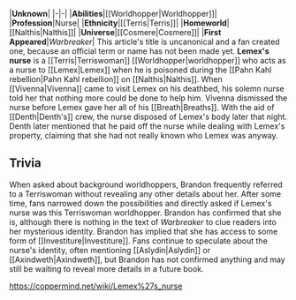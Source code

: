 |**Unknown**|
|-|-|
|**Abilities**|[[Worldhopper\|Worldhopper]]|
|**Profession**|Nurse|
|**Ethnicity**|[[Terris\|Terris]]|
|**Homeworld**|[[Nalthis\|Nalthis]]|
|**Universe**|[[Cosmere\|Cosmere]]|
|**First Appeared**|*Warbreaker*|
This article's title is uncanonical and a fan created one, because an official term or name has not been made yet.
**Lemex's nurse** is a [[Terris\|Terriswoman]] [[Worldhopper\|worldhopper]] who acts as a nurse to [[Lemex\|Lemex]] when he is poisoned during the [[Pahn Kahl rebellion\|Pahn Kahl rebellion]] on [[Nalthis\|Nalthis]].
When [[Vivenna\|Vivenna]] came to visit Lemex on his deathbed, his solemn nurse told her that nothing more could be done to help him. Vivenna dismissed the nurse before Lemex gave her all of his [[Breath\|Breaths]]. With the aid of [[Denth\|Denth's]] crew, the nurse disposed of Lemex's body later that night. Denth later mentioned that he paid off the nurse while dealing with Lemex's property, claiming that she had not really known who Lemex was anyway.

## Trivia
When asked about background worldhoppers, Brandon frequently referred to a Terriswoman without revealing any other details about her. After some time, fans narrowed down the possibilities and directly asked if Lemex's nurse was this Terriswoman worldhopper. Brandon has confirmed that she is, although there is nothing in the text of *Warbreaker* to clue readers into her mysterious identity.
Brandon has implied that she has access to some form of [[Investiture\|Investiture]].
Fans continue to speculate about the nurse's identity, often mentioning [[Aslydin\|Aslydin]] or [[Axindweth\|Axindweth]], but Brandon has not confirmed anything and may still be waiting to reveal more details in a future book.


https://coppermind.net/wiki/Lemex%27s_nurse